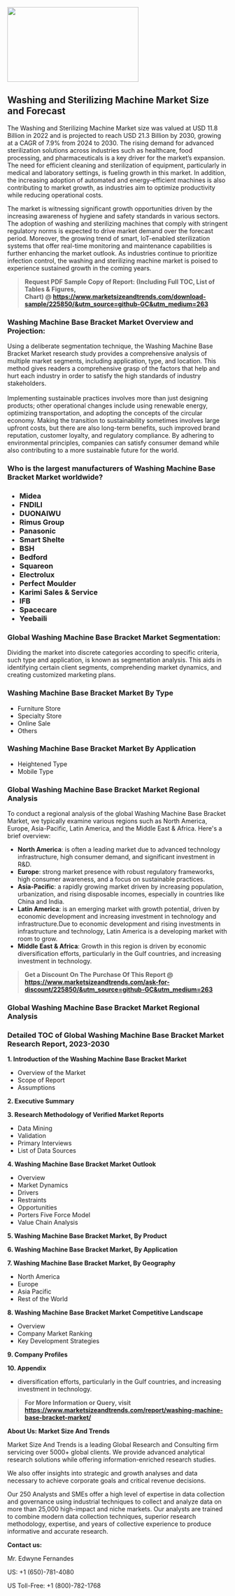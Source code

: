 <p><img class="alignnone size-medium wp-image-20088" src="https://ffe5etoiles.com/wp-content/uploads/2024/12/MST1-300x171.png" alt="" width="300" height="171" /></p><h2>Washing and Sterilizing Machine Market Size and Forecast</h2><p>The Washing and Sterilizing Machine Market size was valued at USD 11.8 Billion in 2022 and is projected to reach USD 21.3 Billion by 2030, growing at a CAGR of 7.9% from 2024 to 2030. The rising demand for advanced sterilization solutions across industries such as healthcare, food processing, and pharmaceuticals is a key driver for the market’s expansion. The need for efficient cleaning and sterilization of equipment, particularly in medical and laboratory settings, is fueling growth in this market. In addition, the increasing adoption of automated and energy-efficient machines is also contributing to market growth, as industries aim to optimize productivity while reducing operational costs.</p><p>The market is witnessing significant growth opportunities driven by the increasing awareness of hygiene and safety standards in various sectors. The adoption of washing and sterilizing machines that comply with stringent regulatory norms is expected to drive market demand over the forecast period. Moreover, the growing trend of smart, IoT-enabled sterilization systems that offer real-time monitoring and maintenance capabilities is further enhancing the market outlook. As industries continue to prioritize infection control, the washing and sterilizing machine market is poised to experience sustained growth in the coming years.</p></p><blockquote id="" class=""><strong>Request PDF Sample Copy of Report: (Including Full TOC, List of Tables &amp; Figures, Chart)&nbsp;@&nbsp;<strong><a href="https://www.marketsizeandtrends.com/download-sample/225850/&utm_source=github-GC&utm_medium=263" target="_blank">https://www.marketsizeandtrends.com/download-sample/225850/&utm_source=github-GC&utm_medium=263</a></strong></strong></blockquote><h3 id="" class="">Washing Machine Base Bracket Market&nbsp;Overview and Projection:</h3><p id="" class="">Using a deliberate segmentation technique, the Washing Machine Base Bracket Market research study provides a comprehensive analysis of multiple market segments, including application, type, and location. This method gives readers a comprehensive grasp of the factors that help and hurt each industry in order to satisfy the high standards of industry stakeholders. <br /> <br />Implementing sustainable practices involves more than just designing products; other operational changes include using renewable energy, optimizing transportation, and adopting the concepts of the circular economy. Making the transition to sustainability sometimes involves large upfront costs, but there are also long-term benefits, such improved brand reputation, customer loyalty, and regulatory compliance. By adhering to environmental principles, companies can satisfy consumer demand while also contributing to a more sustainable future for the world.</p><h3 id="" class="">Who is the largest manufacturers of&nbsp;Washing Machine Base Bracket Market worldwide?</h3><h3 class=""><p><ul><li>Midea </li><li> FNDILI </li><li> DUONAIWU </li><li> Rimus Group </li><li> Panasonic </li><li> Smart Shelte </li><li> BSH </li><li> Bedford </li><li> Squareon </li><li> Electrolux </li><li> Perfect Moulder </li><li> Karimi Sales & Service </li><li> IFB </li><li> Spacecare </li><li> Yeebaili</li></ul></p></h3><h3 id="" class="">Global&nbsp;Washing Machine Base Bracket Market Segmentation:</h3><p id="" class="">Dividing the market into discrete categories according to specific criteria, such type and application, is known as segmentation analysis. This aids in identifying certain client segments, comprehending market dynamics, and creating customized marketing plans.</p><h3 id="" class="">Washing Machine Base Bracket Market&nbsp;By Type</h3><p><p><ul><li>Furniture Store</li><li> Specialty Store</li><li> Online Sale</li><li> Others</p></li></ul></p></p><h3 id="" class="">Washing Machine Base Bracket Market&nbsp;By Application</h3><p class=""><p><ul><li>Heightened Type</li><li> Mobile Type</li></ul></p></p><h3 id="" class="">Global Washing Machine Base Bracket Market Regional Analysis</h3><p id="" class="">To conduct a regional analysis of the global Washing Machine Base Bracket Market, we typically examine various regions such as North America, Europe, Asia-Pacific, Latin America, and the Middle East &amp; Africa. Here's a brief overview:</p><ul><li><strong>North America</strong>: is often a leading market due to advanced technology infrastructure, high consumer demand, and significant investment in R&amp;D.</li><li><strong>Europe</strong>: strong market presence with robust regulatory frameworks, high consumer awareness, and a focus on sustainable practices.</li><li><strong>Asia-Pacific</strong>: a rapidly growing market driven by increasing population, urbanization, and rising disposable incomes, especially in countries like China and India.</li><li><strong>Latin America</strong>: is an emerging market with growth potential, driven by economic development and increasing investment in technology and infrastructure.Due to economic development and rising investments in infrastructure and technology, Latin America is a developing market with room to grow.</li><li><strong>Middle East &amp; Africa</strong>: Growth in this region is driven by economic diversification efforts, particularly in the Gulf countries, and increasing investment in technology.</li></ul><blockquote id="" class=""><strong>Get a Discount On The Purchase Of This Report @ <strong><a href="https://www.marketsizeandtrends.com/ask-for-discount/225850/&utm_source=github-GC&utm_medium=263" target="_blank">https://www.marketsizeandtrends.com/ask-for-discount/225850/&utm_source=github-GC&utm_medium=263</a></strong></strong></blockquote><h3 id="" class="">Global Washing Machine Base Bracket Market Regional Analysis</h3><h3 id="" class="">Detailed TOC of Global Washing Machine Base Bracket Market Research Report, 2023-2030</h3><p id="" class=""><strong>1. Introduction of the Washing Machine Base Bracket Market</strong></p><ul><li>Overview of the Market</li><li>Scope of Report</li><li>Assumptions</li></ul><p id="" class=""><strong>2. Executive Summary</strong></p><p id="" class=""><strong>3. Research Methodology of Verified Market Reports</strong></p><ul><li>Data Mining</li><li>Validation</li><li>Primary Interviews</li><li>List of Data Sources</li></ul><p id="" class=""><strong>4. Washing Machine Base Bracket Market Outlook</strong></p><ul><li>Overview</li><li>Market Dynamics</li><li>Drivers</li><li>Restraints</li><li>Opportunities</li><li>Porters Five Force Model</li><li>Value Chain Analysis</li></ul><p id="" class=""><strong>5. Washing Machine Base Bracket Market, By Product</strong></p><p id="" class=""><strong>6. Washing Machine Base Bracket Market, By Application</strong></p><p id="" class=""><strong>7. Washing Machine Base Bracket Market, By Geography</strong></p><ul><li>North America</li><li>Europe</li><li>Asia Pacific</li><li>Rest of the World</li></ul><p id="" class=""><strong>8. Washing Machine Base Bracket Market Competitive Landscape</strong></p><ul><li>Overview</li><li>Company Market Ranking</li><li>Key Development Strategies</li></ul><p id="" class=""><strong>9. Company Profiles</strong></p><p id="" class=""><strong>10. Appendix</strong></p><ul><li>diversification efforts, particularly in the Gulf countries, and increasing investment in technology.</li></ul><blockquote id="" class=""><strong>For More Information or Query, visit <strong><strong><a href="https://www.marketsizeandtrends.com/report/washing-machine-base-bracket-market/" target="_blank">https://www.marketsizeandtrends.com/report/washing-machine-base-bracket-market/</a></strong></strong></strong></blockquote><p id="" class=""><strong>About Us: Market Size And Trends</strong></p><p id="" class="">Market Size And Trends is a leading Global Research and Consulting firm servicing over 5000+ global clients. We provide advanced analytical research solutions while offering information-enriched research studies.</p><p id="" class="">We also offer insights into strategic and growth analyses and data necessary to achieve corporate goals and critical revenue decisions.</p><p id="" class="">Our 250 Analysts and SMEs offer a high level of expertise in data collection and governance using industrial techniques to collect and analyze data on more than 25,000 high-impact and niche markets. Our analysts are trained to combine modern data collection techniques, superior research methodology, expertise, and years of collective experience to produce informative and accurate research.</p><p id="" class=""><strong>Contact us:</strong></p><p id="" class="">Mr. Edwyne Fernandes</p><p id="" class="">US: +1 (650)-781-4080</p><p id="" class="">US Toll-Free: +1 (800)-782-1768</p>
